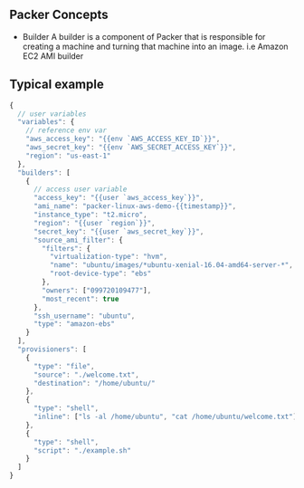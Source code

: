 ## Packer Concepts

- Builder
A builder is a component of Packer that is responsible for creating a machine and turning that machine into an image. i.e Amazon EC2 AMI builder

## Typical example

```js
{
  // user variables
  "variables": {
    // reference env var
    "aws_access_key": "{{env `AWS_ACCESS_KEY_ID`}}",
    "aws_secret_key": "{{env `AWS_SECRET_ACCESS_KEY`}}",
    "region": "us-east-1"
  },
  "builders": [
    {
      // access user variable
      "access_key": "{{user `aws_access_key`}}",
      "ami_name": "packer-linux-aws-demo-{{timestamp}}",
      "instance_type": "t2.micro",
      "region": "{{user `region`}}",
      "secret_key": "{{user `aws_secret_key`}}",
      "source_ami_filter": {
        "filters": {
          "virtualization-type": "hvm",
          "name": "ubuntu/images/*ubuntu-xenial-16.04-amd64-server-*",
          "root-device-type": "ebs"
        },
        "owners": ["099720109477"],
        "most_recent": true
      },
      "ssh_username": "ubuntu",
      "type": "amazon-ebs"
    }
  ],
  "provisioners": [
    {
      "type": "file",
      "source": "./welcome.txt",
      "destination": "/home/ubuntu/"
    },
    {
      "type": "shell",
      "inline": ["ls -al /home/ubuntu", "cat /home/ubuntu/welcome.txt"]
    },
    {
      "type": "shell",
      "script": "./example.sh"
    }
  ]
}
```
